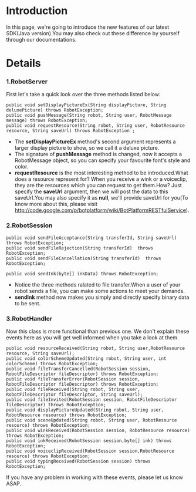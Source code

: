 # Introduction #

In this page, we're going to introduce the new features of our latest SDK(Java version).You may also check out these difference by yourself through our documentations.


# Details #

### 1.RobotServer ###

First let's take a quick look over the three methods listed below:
```
public void setDisplayPictureEx(String displayPicture, String deluxePicture) throws RobotException;
public void pushMessage(String robot, String user, RobotMessage message) throws RobotException;
public void requestResource(String robot, String user, RobotResource resource, String saveUrl) throws RobotException ;
```

  * The **setDisplayPictureEx** method's second argument represents a larger display picture to show, so we call it a deluxe picture.
  * The signature of **pushMessage** method is changed, now it accepts a RobotMessage object, so you can specify your favourite font's style and color.
  * **requestResource** is the most interesting method to be introduced.What does a resource represent for? When you receive a wink or a voiceclip, they are the resources which you can request to get them.How? Just specify the **saveUrl** argument, then we will post the data to this saveUrl.You may also specify it as **null**, we'll provide saveUrl for you(To know more about this, please visit http://code.google.com/p/botplatform/wiki/BotPlatformRESTfulService).

### 2.RobotSession ###

```
public void sendFileAcceptance(String transferId, String saveUrl) throws RobotException;
public void sendFileRejection(String transferId)  throws RobotException;
public void sendFileCancellation(String transferId)  throws RobotException;

public void sendInk(byte[] inkData) throws RobotException;
```

  * Notice the three methods ralated to file transfer.When a user of your robot sends a file, you can make some actions to meet your demands.
  * **sendInk** method now makes you simply and directly specify binary data to be sent.

### 3.RobotHandler ###

Now this class is more functional than previous one. We don't explain these events here as you will get well informed when you take a look at them.

```
public void resourceReceived(String robot, String user,RobotResource resource, String saveUrl);
public void colorSchemeUpdated(String robot, String user, int colorScheme) throws RobotException;
public void fileTransferCancelled(RobotSession session, RobotFileDescriptor fileDescriptor) throws RobotException;
public void fileTransferError(RobotSession session, RobotFileDescriptor fileDescriptor) throws RobotException;
public void fileReceived(String robot, String user, RobotFileDescriptor fileDescriptor, String saveUrl);
public void fileInvited(RobotSession session, RobotFileDescriptor fileDescriptor) throws RobotException;
public void displayPictureUpdated(String robot, String user, RobotResource resource) throws RobotException;
public void sceneUpdated(String robot, String user, RobotResource resource) throws RobotException;
public void winkReceived(RobotSession session, RobotResource resource) throws RobotException;
public void inkReceived(RobotSession session,byte[] ink) throws RobotException;
public void voiceclipReceived(RobotSession session,RobotResource resource) throws RobotException;
public void typingReceived(RobotSession session) throws RobotException;
```

If you have any problem in working with these events, please let us know ASAP.